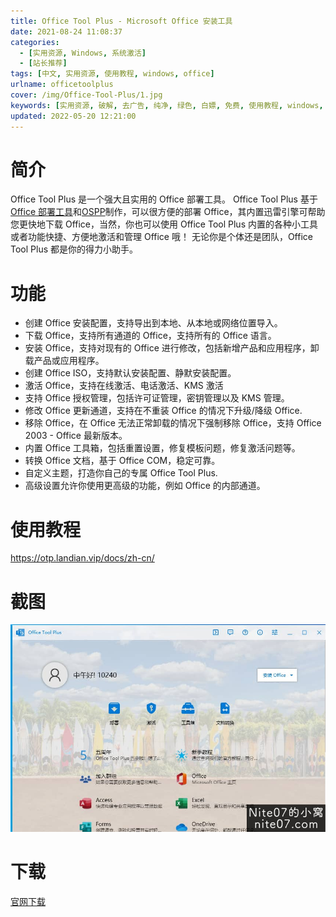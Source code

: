 ```yaml
---
title: Office Tool Plus - Microsoft Office 安装工具
date: 2021-08-24 11:08:37
categories:
  - [实用资源, Windows, 系统激活]
  - [站长推荐]
tags: [中文, 实用资源, 使用教程, windows, office]
urlname: officetoolplus
cover: /img/Office-Tool-Plus/1.jpg
keywords: [实用资源, 破解, 去广告, 纯净, 绿色, 白嫖, 免费, 使用教程, windows, office]
updated: 2022-05-20 12:21:00
---
```


# 简介

Office Tool Plus 是一个强大且实用的 Office 部署工具。
Office Tool Plus 基于 [Office 部署工具](https://aka.ms/ODT)和[OSPP](https://docs.microsoft.com/en-us/DeployOffice/vlactivation/tools-to-manage-volume-activation-of-office)制作，可以很方便的部署 Office，其内置迅雷引擎可帮助您更快地下载 Office，当然，你也可以使用 Office Tool Plus 内置的各种小工具或者功能快捷、方便地激活和管理 Office 哦！
无论你是个体还是团队，Office Tool Plus 都是你的得力小助手。

# 功能

- 创建 Office 安装配置，支持导出到本地、从本地或网络位置导入。
- 下载 Office，支持所有通道的 Office，支持所有的 Office 语言。
- 安装 Office，支持对现有的 Office 进行修改，包括新增产品和应用程序，卸载产品或应用程序。
- 创建 Office ISO，支持默认安装配置、静默安装配置。
- 激活 Office，支持在线激活、电话激活、KMS 激活
- 支持 Office 授权管理，包括许可证管理，密钥管理以及 KMS 管理。
- 修改 Office 更新通道，支持在不重装 Office 的情况下升级/降级 Office.
- 移除 Office，在 Office 无法正常卸载的情况下强制移除 Office，支持 Office 2003 - Office 最新版本。
- 内置 Office 工具箱，包括重置设置，修复模板问题，修复激活问题等。
- 转换 Office 文档，基于 Office COM，稳定可靠。
- 自定义主题，打造你自己的专属 Office Tool Plus.
- 高级设置允许你使用更高级的功能，例如 Office 的内部通道。

# 使用教程

https://otp.landian.vip/docs/zh-cn/

# 截图

![](/img/Office-Tool-Plus/2.jpg)

# 下载

[官网下载](https://otp.landian.vip/redirect/download.php?type=runtime)

